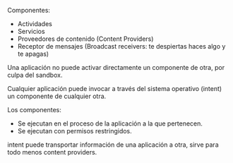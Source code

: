 Componentes:
* Actividades
* Servicios
* Proveedores de contenido (Content Providers)
* Receptor de mensajes (Broadcast receivers: te despiertas haces algo y te apagas)

Una aplicación no puede activar directamente un componente de otra, por culpa del sandbox.

Cualquier aplicación puede invocar a través del sistema operativo (intent) un componente de cualquier otra.

Los componentes:
* Se ejecutan en el proceso de la aplicación a la que pertenecen.
* Se ejecutan con permisos restringidos.

intent puede transportar información de una aplicación a otra, sirve para todo menos content providers.